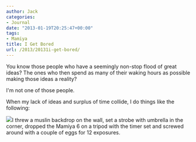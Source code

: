 ```yaml
---
author: Jack
categories:
- Journal
date: "2013-01-19T20:25:47+00:00"
tags:
- Mamiya
title: I Get Bored
url: /2013/20131i-get-bored/
---
```


You know those people who have a seemingly non-stop flood of great ideas? The ones who then spend as many of their waking hours as possible making those ideas a reality?&nbsp;

I'm not one of those people.

When my lack of ideas and surplus of time collide, I do things like the following:</p> 

![][1]I threw a muslin backdrop on the wall, set a strobe with umbrella in the corner, dropped the Mamiya 6 on a tripod with the timer set and screwed around with a couple of eggs for 12 exposures.

 [1]: /img/2013/01/2013-Roll-003_05.jpg
